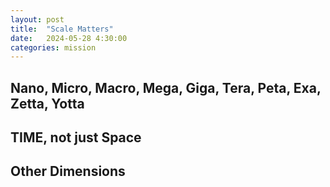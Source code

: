 ```yaml
---
layout: post
title:  "Scale Matters"
date:   2024-05-28 4:30:00
categories: mission
---
```


## Nano, Micro, Macro, Mega, Giga, Tera, Peta, Exa, Zetta, Yotta

## TIME, not just Space

## Other Dimensions